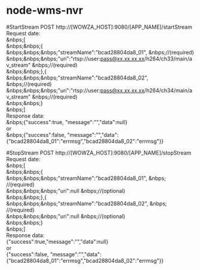 # node-wms-nvr

#StartStream
POST http://[WOWZA_HOST]:9080/[APP_NAME]/startStream</br>
Request date:</br>
&nbps;[</br>
    &nbps;&nbps;{</br>
        &nbps;&nbps;&nbps;"streamName":"bcad28804da8_01",                               &nbps;//(required)</br>
        &nbps;&nbps;&nbps;"uri":"rtsp://user:pass@xx.xx.xx.xx/h264/ch33/main/av_stream" &nbps;//(required)</br>
    &nbps;&nbps;},{</br>
        &nbps;&nbps;&nbps;"streamName":"bcad28804da8_02",                               &nbps;//(required)</br>
        &nbps;&nbps;&nbps;"uri":"rtsp://user:pass@xx.xx.xx.xx/h264/ch34/main/av_stream" &nbps;//(required)</br>
    &nbps;&nbps;}</br>
&nbps;]</br>
Response data:</br>
&nbps;{"success":true, "message":"","data":null}</br>
or</br>
&nbps;{"success":false, "message":"","data":{"bcad28804da8_01":"errmsg","bcad28804da8_02":\"errmsg\"}}

#StopStream
POST http://[WOWZA_HOST]:9080/[APP_NAME]/stopStream</br>
Request date:</br>
&nbps;[</br>
    &nbps;&nbps;{</br>
        &nbps;&nbps;&nbps;"streamName":"bcad28804da8_01",                              &nbps; //(required)</br>
        &nbps;&nbps;&nbps;"uri":null &nbps;//(optional)</br>
    &nbps;&nbps;},{</br>
        &nbps;&nbps;&nbps;"streamName":"bcad28804da8_02",                              &nbps; //(required)</br>
        &nbps;&nbps;&nbps;"uri":null &nbps;//(optional)</br>
    &nbps;&nbps;}</br>
&nbps;]</br>
Response data:</br>
    {"success":true,"message":"","data":null}</br>
 or</br>
    {"success":false, "message":"","data":{"bcad28804da8_01":"errmsg","bcad28804da8_02":\"errmsg\"}}
